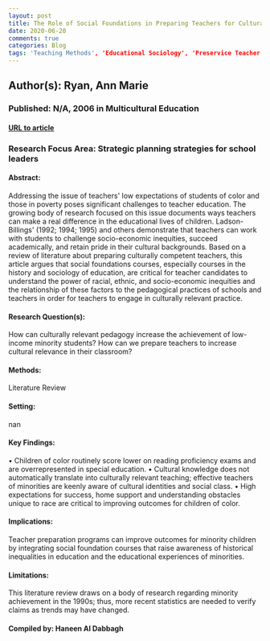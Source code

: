 ```yaml
---
layout: post
title: The Role of Social Foundations in Preparing Teachers for Culturally Relevant Practice
date: 2020-06-20
comments: true
categories: Blog
tags: 'Teaching Methods', 'Educational Sociology', 'Preservice Teacher Education', 'Teacher Attitudes', 'Foundations of Education', 'Teacher Responsibility', 'Teacher Influence', 'Equal Education', 'Disadvantaged Youth', 'Cultural Pluralism', 'Educational History', 'Racial Bias', 'Social Bias', 'Socioeconomic Status'
---
```


## Author(s):  Ryan, Ann Marie

### Published: N/A, 2006 in Multicultural Education

#### [URL to article](http://eds.a.ebscohost.com.proxy.uchicago.edu/eds/pdfviewer/pdfviewer?vid=1&sid=2a1acdcd-da30-47a2-b82a-ba0f784bad92%40sessionmgr4008)

### Research Focus Area: Strategic planning strategies for school leaders

#### Abstract:
Addressing the issue of teachers' low expectations of students of color and those in poverty poses significant challenges to teacher education. The growing body of research focused on this issue documents ways teachers can make a real difference in the educational lives of children. Ladson-Billings' (1992; 1994; 1995) and others demonstrate that teachers can work with students to challenge socio-economic inequities, succeed academically, and retain pride in their cultural backgrounds. Based on a review of literature about preparing culturally competent teachers, this article argues that social foundations courses, especially courses in the history and sociology of education, are critical for teacher candidates to understand the power of racial, ethnic, and socio-economic inequities and the relationship of these factors to the pedagogical practices of schools and teachers in order for teachers to engage in culturally relevant practice.


#### Research Question(s):
How can culturally relevant pedagogy increase the achievement of low-income minority students? How can we prepare teachers to increase cultural relevance in their classroom?


#### Methods:
Literature Review


#### Setting:
nan


#### Key Findings:
• Children of color routinely score lower on reading proficiency exams and are overrepresented in special education. • Cultural knowledge does not automatically translate into culturally relevant teaching; effective teachers of minorities are keenly aware of cultural identities and social class. • High expectations for success, home support and understanding obstacles unique to race are critical to improving outcomes for children of color. 


#### Implications:
Teacher preparation programs can improve outcomes for minority children by integrating social foundation courses that raise awareness of historical inequalities in education and the educational experiences of minorities.


#### Limitations:
This literature review draws on a body of research regarding minority achievement in the 1990s; thus, more recent statistics are needed to verify claims as trends may have changed.


#### Compiled by: Haneen Al Dabbagh

